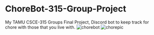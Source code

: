 # ChoreBot-315-Group-Project
My TAMU CSCE-315 Groups Final Project, Discord bot to keep track for chore with those that you live with.
![chorebot](https://user-images.githubusercontent.com/79951334/163234875-4914f6a6-38c0-4d9a-81b6-19e821ac74bd.png)
![chorepic](https://user-images.githubusercontent.com/79951334/163235103-94166205-8265-45d4-9296-79214a926106.png)
